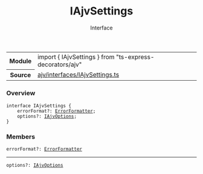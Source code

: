 <header class="symbol-info-header">    <h1 id="iajvsettings">IAjvSettings</h1>    <label class="symbol-info-type-label interface">Interface</label>      </header>
<section class="symbol-info">      <table class="is-full-width">        <tbody>        <tr>          <th>Module</th>          <td>            <div class="lang-typescript">                <span class="token keyword">import</span> { IAjvSettings }                 <span class="token keyword">from</span>                 <span class="token string">"ts-express-decorators/ajv"</span>                            </div>          </td>        </tr>        <tr>          <th>Source</th>          <td>            <a href="https://github.com/Romakita/ts-express-decorators/blob/v3.3.0/src/ajv/interfaces/IAjvSettings.ts#L0-L0">                ajv/interfaces/IAjvSettings.ts            </a>        </td>        </tr>                </tbody>      </table>    </section>

### Overview

<pre><code class="typescript-lang"><span class="token keyword">interface</span> IAjvSettings <span class="token punctuation">{</span>
    errorFormat?<span class="token punctuation">:</span> <a href="#api/ajv/errorformatter"><span class="token">ErrorFormatter</span></a><span class="token punctuation">;</span>
    options?<span class="token punctuation">:</span> <a href="#api/ajv/iajvoptions"><span class="token">IAjvOptions</span></a><span class="token punctuation">;</span>
<span class="token punctuation">}</span></code></pre>

### Members

<div class="method-overview"><pre><code class="typescript-lang">errorFormat?<span class="token punctuation">:</span> <a href="#api/ajv/errorformatter"><span class="token">ErrorFormatter</span></a></code></pre></div>
<hr />
<div class="method-overview"><pre><code class="typescript-lang">options?<span class="token punctuation">:</span> <a href="#api/ajv/iajvoptions"><span class="token">IAjvOptions</span></a></code></pre></div>
